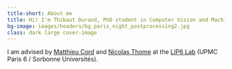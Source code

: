 ```yaml
---
title-short: About me
title: Hi! I'm Thibaut Durand, PhD student in Computer Vision and Machine Learning.
bg-image: images/headers/bg_paris_night_postprocessing2.jpg
class: dark large cover-image
---
```


I am advised by [Matthieu Cord](http://webia.lip6.fr/~cord/) and [Nicolas Thome](http://webia.lip6.fr/~thomen/) at the [LIP6 Lab](https://www.lip6.fr/?LANG=en) (UPMC Paris 6 / Sorbonne Universités).

